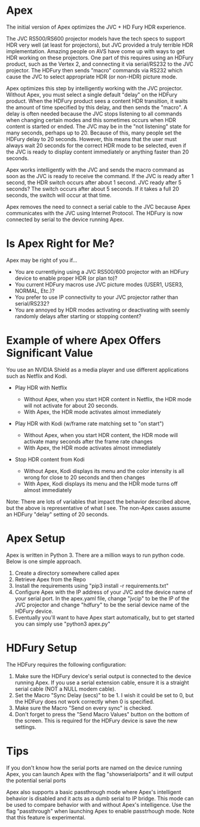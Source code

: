 Apex
==============
The initial version of Apex optimizes the JVC + HD Fury HDR experience.

The JVC RS500/RS600 projector models have the tech specs to support HDR very well (at least for projectors), but JVC provided a truly terrible HDR implementation. Amazing people on AVS have come up with ways to get HDR working on these projectors.  One part of this requires using an HDFury product, such as the Vertex 2, and connecting it via serial/RS232 to the JVC projector.  The HDFury then sends "macro" commands via RS232 which cause the JVC to select appropriate HDR (or non-HDR) picture mode. 

Apex optimizes this step by intelligently working with the JVC projector.  Without Apex, you must select a single default "delay" on the HDFury product.  When the HDFury product sees a content HDR transition, it waits the amount of time specified by this delay, and then sends the "macro".  A delay is often needed because the JVC stops listening to all commands when changing certain modes and this sometimes occurs when HDR content is started or ended.  The JVC may be in the "not listening" state for many seconds, perhaps up to 20.  Because of this, many people set the HDFury delay to 20 seconds.  However, this means that the user must always wait 20 seconds for the correct HDR mode to be selected, even if the JVC is ready to display content immediately or anything faster than 20 seconds.

Apex works intelligently with the JVC and sends the macro command as soon as the JVC is ready to receive the command.   If the JVC is ready after 1 second, the HDR switch occurs after about 1 second.   JVC ready after 5 seconds?  The switch occurs after about 5 seconds.  If it takes a full 20 seconds, the switch will occur at that time.

Apex removes the need to connect a serial cable to the JVC because Apex communicates with the JVC using Internet Protocol.  The HDFury is now connected by serial to the device running Apex.

Is Apex Right for Me?
==============
Apex may be right of you if...
* You are currentlying using a JVC RS500/600 projector with an HDFury device to enable proper HDR (or plan to)?   
* You current HDFury macros use JVC picture modes (USER1, USER3, NORMAL, Etc.)?
* You prefer to use IP connectivity to your JVC projector rather than serial/RS232?
* You are annoyed by HDR modes activating or deactivating with seemly randomly delays after starting or stopping content? 

Example of where Apex Offers Significant Value
==============
You use an NVIDIA Shield as a media player and use different applications such as Netflix and Kodi.  
* Play HDR with Netflix
  * Without Apex, when you start HDR content in Netflix, the HDR mode will not activate for about 20 seconds.
  * With Apex, the HDR mode activates almost immediately

* Play HDR with Kodi (w/frame rate matching set to "on start")
  * Without Apex, when you start HDR content, the HDR mode will activate many seconds after the frame rate changes
  * With Apex, the HDR mode activates almost immediately 

* Stop HDR content from Kodi
  * Without Apex, Kodi displays its menu and the color intensity is all wrong for close to 20 seconds and then changes
  * With Apex, Kodi displays its menu and the HDR mode turns off almost immediately

Note: There are lots of variables that impact the behavior described above, but the above is representative of what I see.  The non-Apex cases assume 
an HDFury "delay" setting of 20 seconds.





Apex Setup
==============
Apex is written in Python 3.  There are a million ways to run python code.  Below is one simple approach.  

1. Create a directory somewhere called apex
1. Retrieve Apex from the Repo
1. Install the requirements using "pip3 install -r requirements.txt"
1. Configure Apex with the IP address of your JVC and the device name of your serial port.  In the apex.yaml file, change "jvcip" to be the IP of the JVC projector and change "hdfury" to be the serial device name of the HDFury device.
1. Eventually you'll want to have Apex start automatically, but to get started you can simply use "python3 apex.py"

HDFury Setup
==============
The HDFury requires the following configuration:

1. Make sure the HDFury device's serial output is connected to the device running Apex.  If you use a serial extension cable, ensure it is a straight serial cable (NOT a NULL modem cable).  
1. Set the Macro "Sync Delay (secs)" to be 1.  I wish it could be set to 0, but the HDFury does not work correctly when 0 is specified.
1. Make sure the Macro "Send on every sync" is checked. 
1. Don't forget to press the "Send Macro Values" button on the bottom of the screen.   This is required for the HDFury device is save the new settings.

Tips
==============
If you don't know how the serial ports are named on the device running Apex, you can launch Apex with the flag "showserialports" and it will output the potential serial ports

Apex also supports a basic passthrough mode where Apex's intelligent behavior is disabled and it acts as a dumb serial to IP bridge.  This mode can be used to compare behavior with and without Apex's intelligence.  Use the flag "passthrough" when launching Apex to enable passtrhough mode.  Note that this feature is experimental.